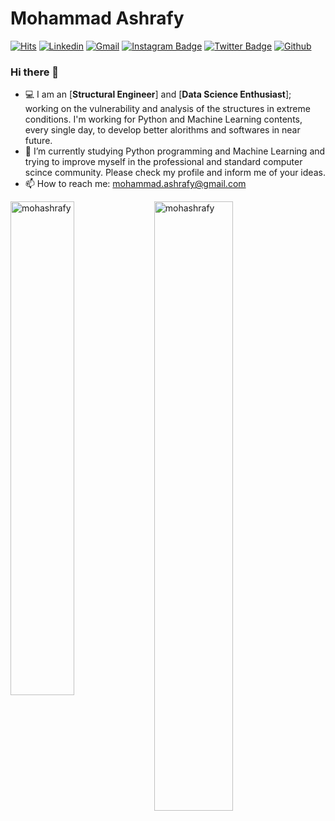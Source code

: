 <h1> Mohammad Ashrafy </h1>

[![Hits](https://hits.seeyoufarm.com/api/count/incr/badge.svg?url=https://github.com/mohashrafy&count_bg=%2379C83D&title_bg=%23555555&icon=&icon_color=%23E7E7E7&title=Profile+Views&edge_flat=false)](https://hits.seeyoufarm.com)
[![Linkedin](https://img.shields.io/badge/-LinkedIn-blue?style=flat&logo=Linkedin&logoColor=white)](https://www.linkedin.com/in/mohammad-ashrafy-1018699a/)
[![Gmail](https://img.shields.io/badge/-Gmail-c14438?style=flat&logo=Gmail&logoColor=white)](mailto:mohammad.ashrafy@gmail.com)
[![Instagram Badge](https://img.shields.io/badge/-Instagram-purple?logo=instagram&logoColor=white&link=https://instagram.com/ali.hejazzii/)](https://www.instagram.com/m.ashrafy)
[![Twitter Badge](https://img.shields.io/badge/-Twitter-1da1f2?labelColor=1da1f2&logo=twitter&logoColor=white&link=https://twitter.com/mrr_zo)](https://twitter.com/m_ashrafy)
[![Github](https://img.shields.io/github/followers/mohashrafy?label=Follow&style=social)](https://github.com/mohashrafy)

### Hi there 👋

- 💻 I am an [**Structural Engineer**] and [**Data Science Enthusiast**]; working on the vulnerability and analysis of the structures in extreme conditions. I'm working for Python and Machine Learning contents, every single day, to develop better alorithms and softwares in near future.
- 🤔 I’m currently studying Python programming and Machine Learning and trying to improve myself in the professional and standard computer scince community. Please check my profile and inform me of your ideas.
- 📫 How to reach me: mohammad.ashrafy@gmail.com 

<div>
  <img width="45%" align="left" src="https://github-readme-stats.vercel.app/api/top-langs?username=mohashrafy&show_icons=true&locale=en&layout=compact" alt="mohashrafy" />
  <img width="50%"  src="https://github-readme-streak-stats.herokuapp.com/?user=mohashrafy&" alt="mohashrafy" />
</div>

<!----------------------------->
<!-- COMMENTED FOR LATER USE -->
<!----------------------------->

<!-- STATISTICS -->
<!-- [![Anurag's github stats](https://github-readme-stats.vercel.app/api?username=mohashrafy&show_icons=true&count_private=true&include_all_commits=true&theme=dracula)](https://github.com/mohashrafy)
 -->
<!-- MEDIUM & BUY ME A COFFEE -->
<!-- 
[![Stackoverflow](https://github.com/Rishit-dagli/Rishit-dagli/blob/master/badges/stackoverflow.svg)](https://stackoverflow.com/users/11878567/rishit-dagli)
 -->
<!--  [![Buy Me A Coffee](https://img.shields.io/badge/-Buy%20Me%20A%20Coffee-db4c4c?style=flat&logo=buy-me-a-coffee&logoColor=ffffff&link=https://ko-fi.com/dinhanhthi)](https://ko-fi.com/dinhanhthi) -->
